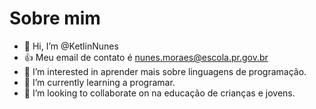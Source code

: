 # Sobre mim

- 👋 Hi, I’m @KetlinNunes
-  👍 Meu email de contato é nunes.moraes@escola.pr.gov.br
- 👀 I’m interested in  aprender mais sobre linguagens de programação.
- 🌱 I’m currently learning  a programar.
- 💞️ I’m looking to collaborate on  na educação de crianças e jovens.

<!---
KetlinNunes/KetlinNunes is a ✨ special ✨ repository because its `README.md` (this file) appears on your GitHub profile.
You can click the Preview link to take a look at your changes.
--->
